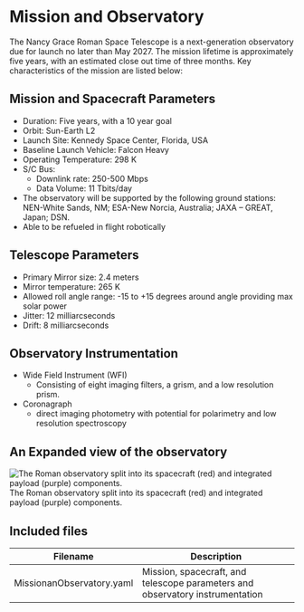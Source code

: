 # Mission and Observatory
The Nancy Grace Roman Space Telescope is a next-generation observatory due for launch no later than May 2027. The mission lifetime is approximately five years, with an estimated close out time of three months. Key characteristics of the mission are listed below:

## Mission and Spacecraft Parameters

- Duration: Five years, with a 10 year goal
- Orbit: Sun-Earth L2
- Launch Site: Kennedy Space Center, Florida, USA
- Baseline Launch Vehicle: Falcon Heavy
- Operating Temperature: 298 K
- S/C Bus:
    -   Downlink rate: 250-500 Mbps
    -   Data Volume: 11 Tbits/day
- The observatory will be supported by the following ground stations: NEN-White Sands, NM; ESA-New Norcia, Australia; JAXA – GREAT, Japan; DSN.
- Able to be refueled in flight robotically

## Telescope Parameters 
- Primary Mirror size: 2.4 meters
- Mirror temperature: 265 K
- Allowed roll angle range: -15 to +15 degrees around angle providing max solar power
- Jitter: 12 milliarcseconds
- Drift: 8 milliarcseconds

## Observatory Instrumentation
- Wide Field Instrument (WFI)
    -   Consisting of eight imaging filters, a grism, and a low resolution prism.
- Coronagraph
  - direct imaging photometry with potential for polarimetry and low resolution spectroscopy

## An Expanded view of the observatory
![The Roman observatory split into its spacecraft (red) and integrated payload (purple) components.](https://roman.gsfc.nasa.gov/images/observatory-spacecraft_and_integrated_payload.png)
The Roman observatory split into its spacecraft (red) and integrated payload (purple) components.

## Included files

| Filename| Description|
|---------|------------|
| MissionanObservatory.yaml | Mission, spacecraft, and telescope parameters and observatory instrumentation |
